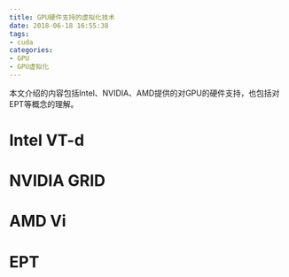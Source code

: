 ```yaml
---
title: GPU硬件支持的虚拟化技术
date: 2018-06-18 16:55:38
tags:
- cuda
categories:
- GPU
- GPU虚拟化
---
```

本文介绍的内容包括Intel、NVIDIA、AMD提供的对GPU的硬件支持，也包括对EPT等概念的理解。
<!-- more -->

# Intel VT-d

# NVIDIA GRID

# AMD Vi


# EPT